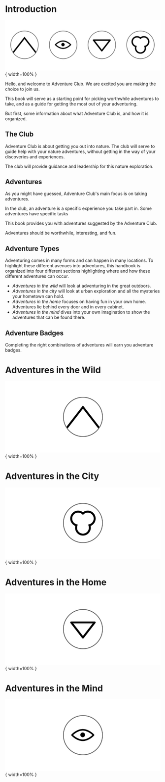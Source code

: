 
# Introduction

![](img/all.png){ width=100% }

Hello, and welcome to Adventure Club. We are excited you are making the choice to
join us.

This book will serve as a starting point for picking worthwhile adventures to take,
and as a guide for getting the most out of your adventuring.

But first, some information about what Adventure Club is, and how it is organized.

## The Club

Adventure Club is about getting you out into nature.
The club will serve to guide help with your nature adventures, without getting in the way of your discoveries and experiences.

The club will provide guidance and leadership for this nature exploration.

## Adventures

As you might have guessed, Adventure Club's main focus is on taking adventures.

In the club, an adventure is a specific experience you take part in.
Some adventures have specific tasks

This book provides you with adventures suggested by the Adventure Club.

Adventures should be worthwhile, interesting, and fun.

## Adventure Types

Adventuring comes in many forms and can happen in many locations.
To highlight these different avenues into adventures, this handbook is organized into four different sections highlighting where and how these different adventures can occur.

* _Adventures in the wild_ will look at adventuring in the great outdoors.
* _Adventures in the city_ will look at urban exploration and all the mysteries your hometown can hold.
* _Adventures in the home_ focuses on having fun in your own home. Adventures lie behind every door and in every cabinet.
* _Adventures in the mind_ dives into your own imagination to show the adventures that can be found there.

## Adventure Badges

Completing the right combinations of adventures will earn you adventure badges.


# Adventures in the Wild

![](img/nature.png){ width=100% }


# Adventures in the City

![](img/community.png){ width=100% }


# Adventures in the Home

![](img/family.png){ width=100% }


# Adventures in the Mind

![](img/self.png){ width=100% }
